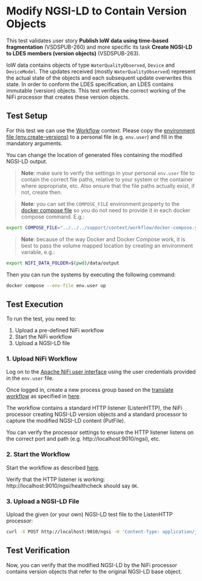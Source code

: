 # Modify NGSI-LD to Contain Version Objects
This test validates user story **Publish IoW data using time-based fragmentation** (VSDSPUB-260) and more specific its task **Create NGSI-LD to LDES members (version objects)** (VSDSPUB-263).

IoW data contains objects of type `WaterQualityObserved`, `Device` and `DeviceModel`. The updates received (mostly `WaterQualityObserved`) represent the actual state of the objects and each subsequent update overwrites this state. In order to conform the LDES specification, an LDES contains immutable (version) objects. This test verifies the correct working of the NiFi processor that creates these version objects.

## Test Setup
For this test we can use the [Workflow](../../../support/context/workflow/README.md) context. Please copy the [environment file (env.create-versions)](./env.create-versions) to a personal file (e.g. `env.user`) and fill in the mandatory arguments.

You can change the location of generated files containing the modified NGSI-LD output.

> **Note**: make sure to verify the settings in your personal `env.user` file to contain the correct file paths, relative to your system or the container where appropriate, etc. Also ensure that the file paths actually exist, if not, create then.

> **Note**: you can set the `COMPOSE_FILE` environment property to the [docker compose file](../../../support/context/workflow/docker-compose.yml) so you do not need to provide it in each docker compose command. E.g.:
```bash
export COMPOSE_FILE="../../../support/context/workflow/docker-compose.yml"
```

> **Note**: because of the way Docker and Docker Compose work, it is best to pass the volume mapped location by creating an environment variable, e.g.:
```bash
export NIFI_DATA_FOLDER=$(pwd)/data/output
```

Then you can run the systems by executing the following command:
```bash
docker compose --env-file env.user up
```

## Test Execution
To run the test, you need to:
1. Upload a pre-defined NiFi workflow
2. Start the NiFi workflow
3. Upload a NGSI-LD file

### 1. Upload NiFi Workflow
Log on to the [Apache NiFi user interface](https://localhost:8443/nifi) using the user credentials provided in the `env.user` file.

Once logged in, create a new process group based on the [translate workflow](./nifi-workflow.json) as specified in [here](../../../support/context/workflow/README.md#creating-a-workflow).

The workflow contains a standard HTTP listener (ListenHTTP), the NiFi processor creating NGSI-LD version objects and a standard processor to capture the modified NGSI-LD content (PutFile).

You can verify the processor settings to ensure the HTTP listener listens on the correct port and path (e.g. http://localhost:9010/ngsi), etc.

### 2. Start the Workflow
Start the workflow as described [here](../../../support/context/workflow/README.md#starting-a-workflow).

Verify that the HTTP listener is working: http://localhost:9010/ngsi/healthcheck should say `OK`.

### 3. Upload a NGSI-LD File
Upload the given (or your own) NGSI-LD test file to the ListenHTTP processor:

```bash
curl -X POST http://localhost:9010/ngsi -H 'Content-Type: application/json' -d '@data/input/WaterQualityObserved.json' 
```

## Test Verification
Now, you can verify that the modified NGSI-LD by the NiFi processor contains version objects that refer to the original NGSI-LD base object.
